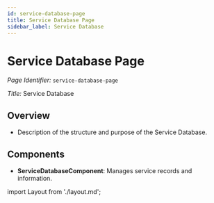 ```yaml
---
id: service-database-page
title: Service Database Page
sidebar_label: Service Database
---
```


# Service Database Page

*Page Identifier:* `service-database-page`

*Title:* Service Database

## Overview
- Description of the structure and purpose of the Service Database.

## Components
- **ServiceDatabaseComponent**: Manages service records and information.

import Layout from './layout.md';

<Layout />

